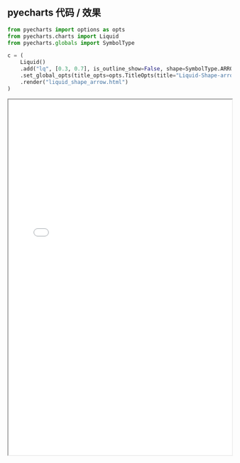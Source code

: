 
## pyecharts 代码 / 效果

```python
from pyecharts import options as opts
from pyecharts.charts import Liquid
from pyecharts.globals import SymbolType

c = (
    Liquid()
    .add("lq", [0.3, 0.7], is_outline_show=False, shape=SymbolType.ARROW)
    .set_global_opts(title_opts=opts.TitleOpts(title="Liquid-Shape-arrow"))
    .render("liquid_shape_arrow.html")
)

```

<iframe width="100%" height="800px" src="Liquid/liquid_shape_arrow.html"></iframe>

